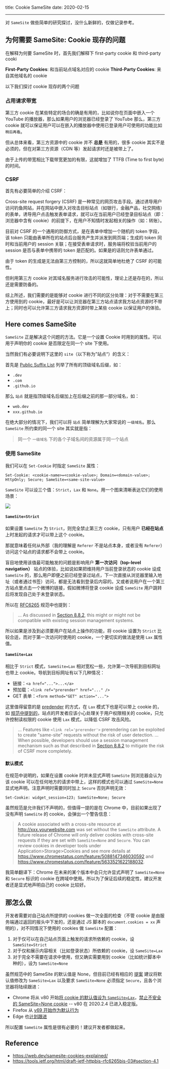 title: Cookie SameSite
date: 2020-02-15

---

对 `SameSite` 做些简单的研究探讨，没什么新鲜的，仅做记录参考。

<!--more-->

## 为何需要 SameSite: Cookie 现存的问题

在解释为何要 SameSite 时，首先我们解释下 first-party cookie 和 third-party cooki

**First-Party Cookies**: 和当前站点域名对应的 cookie
**Third-Party Cookies**: 来自其他域名的 cookie

以下我们探讨 cookie 现存的两个问题

### 占用请求带宽

第三方 cookie 在某些特定的场合的确是有用的，比如说你在页面中嵌入一个 YouTube 的播放器，那么如果用户的浏览器已经登录了 YouTube 那么，第三方 cookie 就可以保证用户可以在嵌入的播放器中使用已登录用户可使用的功能比如 `稍后再看`。

但从总体来看，第三方资源中的 cookie 并不 **总是** 有用的，很多 cookie 其实不是必须的，但在对第三方资源（CDN 等）发起请求时还是被带上了。

由于上传的带宽相比下载带宽更加的有限，这就增加了 TTFB (Time to first byte) 的时间。

### CSRF

首先有必要简单的介绍 CSRF：

Cross-site request forgery (CSRF) 是一种常见的网页攻击手段。通过诱导用户访问钓鱼网站，并在网站中嵌入对攻击目标站点（如银行，金融产品，社交网络）的表单，诱导用户点击触发表单请求，就可以在当前用户已经登录目标站点（即：浏览器中含有 cookie）的前提下，在用户不知情时发起相关的操作（如：转账）。

目前对 CSRF 的一个通用的防御方式，是在表单中增加一个随机的 token 字段，该 token 只能由表单所在的站点后台服务产生并派发到网页端；生成的 token 同时和当前用户的 session 关联；在接受表单请求时，服务端将校验当前用户的 session 是否与表单中携带的 token 是匹配的。如果是的话则允许表单通过。

由于 token 的生成是无法由第三方控制的，所以这就简单地杜绝了 CSRF 的可能性。

但利用第三方 cookie 对其域名服务进行攻击的可能性，理论上还是存在的，所以还是需要防备的。

综上所述，我们需要的是能够对 cookie 进行不同的区分处理：对于不需要在第三方使用到的 cookie，最好是可以让浏览器在第三方站点请求我方站点资源时不带上；同时也可以允许第三方请求我方资源时带上某些 cookie 以保证用户的体验。

## Here comes SameSite

`SameSite` 正是解决这个问题的方法。它是一个设置 Cookie 时用到的属性。可以用于声明你的 cookie 是否限定在同一个 site 下使用。

当然我们有必要说明下这里的 `site`（以下称为”站点“）的含义：

首先是 [Public Suffix List](https://publicsuffix.org/list/public_suffix_list.dat) 列举了所有的顶级域名后缀，如：

  * `.dev`
  * `.com`
  * `.github.io`

那么 `站点` 就是指顶级域名后缀加上在后缀之前的那一部分域名，如：

* `web.dev` 
* `xxx.github.io`

在绝大部分的情况下，我们可以将 `站点` 简单理解为大家常说的 `一级域名`。那么 `SameSite` 所约束的同一个 site 其实就是指：

> 同一个 `一级域名` 下的各个子域名间的资源属于同一个站点

### 使用 SameSite

我们可以在 `Set-Cookie` 时指定 `SameSite` 属性：

```
Set-Cookie: <cookie-name>=<cookie-value>; Domain=<domain-value>; HttpOnly; Secure; SameSite=<same-site-value>
```

`SameSite` 可以设三个值：`Strict`，`Lax` 和 `None`。用一个图来清晰表达它们的使用场景：

![](https://web.dev/samesite-cookies-explained/samesite-none-lax-strict.png)

#### `SameSite=Strict`

如果设置 `SameSite` 为 `Strict`，则完全禁止第三方 cookie，只有用户 **已经在站点** 上时发起的请求才可以带上这个 cookie。

那就意味着任何从外部（我的理解是 `Referer` 不是站点本身，或者没有 `Referer`）访问这个站点的请求都不会带上 cookie。

盲目地使用该值最可能触发的问题是影响用户 **第一次访问（top-level navigation）** 站点的体验，比如说如果把维持用户当前登录状态的 cookie 设成 `SameSite` 的，那么用户即便之前已经登录过站点，下一次直接从浏览器里输入地址（或者通过书签）访问，都是无法看到登录后内容的。又或者说用户在一个第三方站点里点击一个微博的链接，假如微博将登录 cookie 设成 `SameSite` 用户跳转后将发现自己处于未登录状态。

所以在 [RFC6265](https://tools.ietf.org/html/draft-ietf-httpbis-rfc6265bis-03#section-5.3.7) 规范中也提到：

> ... As discussed in [Section 8.8.2](https://tools.ietf.org/html/draft-ietf-httpbis-rfc6265bis-03#section-8.8.2), this might or might
> not be compatible with existing session management systems.

所以如果是涉及到必须要用户在站点上操作的功能，将 cookie 设置为 `Strict` 比较合适，而对于第一次访问时使用的 cookie，一个更切实的做法是使用 `Lax` 属性值。

#### `SameSite=Lax`

相比于 `Strict` 模式，`SameSite=Lax` 相对宽松一些，允许第一次导航到目标网址也带上 cookie。导航到目标网址有以下几种情况：

* 链接：`<a href="...">...</a>`
* 预加载：`<link ref="prerender" href="..." />`
* GET 表单：`<form method="GET" action="...">`

这里值得留意的是 [predender](https://www.chromium.org/developers/design-documents/prerender) 的方式，在 `Lax` 模式下也是可以带上 cookie 的，如 [规范中提到的](https://tools.ietf.org/html/draft-ietf-httpbis-rfc6265bis-03#section-5.3.7)，站点的开发者应该小心处理关于用户权限相关的 cookie，只允许控制读权限的 cookie 使用 `Lax` 模式，以降低 CSRF 攻击风险。

> ... Features like `<link rel='prerender'>` prerendering can be
> exploited to create "same-site" requests without the risk of user
> detection.
> ...
> When possible, developers should use a session management mechanism
> such as that described in [Section 8.8.2](https://tools.ietf.org/html/draft-ietf-httpbis-rfc6265bis-03#section-8.8.2) to mitigate the risk of CSRF
> more completely.

#### 默认模式

在规范中说明的，如果在设置 cookie 时并未显式声明 `SameSite` 则浏览器会认为该 cookie 可以在任何地方的请求中带上，这样的模式也可以通过 `SameSite=None` 显式地声明。注意声明时需要同时加上 `Secure` 否则声明无效：

```
Set-Cookie: widget_session=123; SameSite=None; Secure
```

虽然规范是允许我们不声明的，但值得一提的是在 Chrome 中，目前如果出现了没有声明 `SameSite` 的 cookie，会弹出一个警告信息：

> A cookie associated with a cross-site resource at http://xxx.yourwebsite.com was set without the `SameSite` attribute. A future release of Chrome will only deliver cookies with cross-site requests if they are set with `SameSite=None` and `Secure`. You can review cookies in developer tools under Application>Storage>Cookies and see more details at https://www.chromestatus.com/feature/5088147346030592 and https://www.chromestatus.com/feature/5633521622188032.

我简单翻译下：Chrome 在未来的某个版本中会只允许显式声明了 `SameSite=None` 和 `Secure` 标识的 cookie 在跨域中使用。所以为了保证后续的稳定性，建议开发者还是显式地声明自己的 cookie 比较好。

## 那怎么做

开发者需要对自己站点所提供的 cookies 做一次全面的检查（不管 cookie 是由服务端通过返回的报头中下发的，还是通过 JS 脚本的 `document.cookies = xx` 声明的），对不同情况下使用的 cookies 做 `SameSite` 配置：

1. 对于仅可以在自己站点页面上触发的请求所依赖的 cookie，设 `SameSite=Strict`
2. 对于仅和展示内容相关（比如登录状态）所依赖的 cookie，设 `SameSite=Lax`
3. 对于完全不需要在请求中使用，但又确实需要用到 cookie（比如统计脚本中种的），设为 `SameSite=None`

虽然规范中的 SameSite 的默认值是 None，但目前已经有相应的 [提案](https://tools.ietf.org/html/draft-west-cookie-incrementalism-00) 建议将默认值修改为 `SameSite=Lax` 以及要求 `SameSite=None` 必须指定 `Secure`，且各个浏览器将陆续跟进：

* Chrome 将从 v80 开始[将 cookie 的默认值设为 `SameSite=Lax`](https://www.chromestatus.com/feature/5088147346030592)，[禁止不安全的 SameSite=None cookie](https://www.chromestatus.com/feature/5633521622188032) -- v80 在 2020.2.4 已进入稳定版。
* Firefox 从 [v69 开始作为默认行为](https://groups.google.com/d/msg/mozilla.dev.platform/nx2uP0CzA9k/BNVPWDHsAQAJ)
* Edge 也[计划跟进](https://groups.google.com/a/chromium.org/d/msg/blink-dev/AknSSyQTGYs/8lMmI5DwEAAJ)

所以配置 `SameSite` 属性是很有必要的！建议开发者都做起来。

## Reference

* https://web.dev/samesite-cookies-explained/
* https://tools.ietf.org/html/draft-ietf-httpbis-rfc6265bis-03#section-4.1